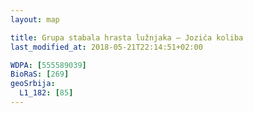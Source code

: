 ```yaml
---
layout: map

title: Grupa stabala hrasta lužnjaka – Jozića koliba
last_modified_at: 2018-05-21T22:14:51+02:00

WDPA: [555589039]
BioRaS: [269]
geoSrbija:
  L1_182: [85]
---
```

